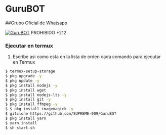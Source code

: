# GuruBOT

##Grupo Oficial de Whatsapp

[![GuruBOT](https://img.shields.io/badge/GuruBOT%20Grupo-25D366?style=for-the-badge&logo=whatsapp&logoColor=white)](https://chat.whatsapp.com/Kgu1A04kvA8FkamSdzqmLm) PROHIBIDO +212


### Ejecutar en termux
1. Escribe asi como esta en la lista de orden cada comando para ejecutar en Termux
```sh
$ termux-setup-storage
$ pkg upgrade -y
$ pkg update -y
$ pkg install nodejs -y
$ pkg install wget
$ pkg install nodejs-lts -y
$ pkg install git -y
$ pkg install ffmpeg -y
$ $ pkg install imagemagick -y
$ gitclone https://github.com/SUPREME-009/GuruBOT
$ pkg install yarn
$ yarn install
$ sh start.sh

```
